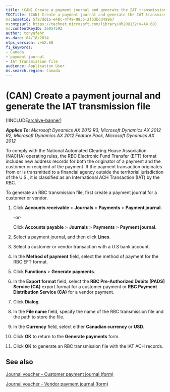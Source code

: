 ```yaml
---
title: (CAN) Create a payment journal and generate the IAT transmission file
TOCTitle: (CAN) Create a payment journal and generate the IAT transmission file
ms:assetid: 5f87dd16-e48c-4f49-9835-2fb3bcd4a967
ms:mtpsurl: https://technet.microsoft.com/library/Hh209132(v=AX.60)
ms:contentKeyID: 36057592
author: tonyafehr
ms.date: 04/18/2014
mtps_version: v=AX.60
f1_keywords:
- Canada
- payment journal
- IAT transmission file
audience: Application User
ms.search.region: Canada
---
```


# (CAN) Create a payment journal and generate the IAT transmission file 


[!INCLUDE[archive-banner](includes/archive-banner.md)]


_**Applies To:** Microsoft Dynamics AX 2012 R3, Microsoft Dynamics AX 2012 R2, Microsoft Dynamics AX 2012 Feature Pack, Microsoft Dynamics AX 2012_

To comply with the National Automated Clearing House Association (NACHA) operating rules, the RBC Electronic Fund Transfer (EFT) format includes new address records for both the originator of a payment and the customer or recipient of the payment. If the payment transaction originates from or is transmitted to a financial agency outside the territorial jurisdiction of the U.S., it is classified as an International ACH Transaction (IAT) by the RBC.

To generate an RBC transmission file, first create a payment journal for a customer or vendor.

1.  Click **Accounts receivable** \> **Journals** \> **Payments** \> **Payment journal**.
    
    \-or-
    
    Click **Accounts payable** \> **Journals** \> **Payments** \> **Payment journal**.

2.  Select a payment journal, and then click **Lines**.

3.  Select a customer or vendor transaction with a U.S bank account.

4.  In the **Method of payment** field, select the method of payment for the RBC EFT format.

5.  Click **Functions** \> **Generate payments**.

6.  In the **Export format** field, select the **RBC Pre-Authorized Debits \[PADS\] Service (CA)** export format for a customer payment or **RBC Payment Distribution Service (CA)** for a vendor payment.

7.  Click **Dialog**.

8.  In the **File name** field, specify the name of the RBC transmission file and the path to store the file.

9.  In the **Currency** field, select either **Canadian currency** or **USD**.

10. Click **OK** to return to the **Generate payments** form.

11. Click **OK** to generate an RBC transmission file with the IAT ACH records.

## See also

[Journal voucher - Customer payment journal (form)](https://technet.microsoft.com/library/aa556141\(v=ax.60\))

[Journal voucher - Vendor payment journal (form)](https://technet.microsoft.com/library/aa599011\(v=ax.60\))

  



